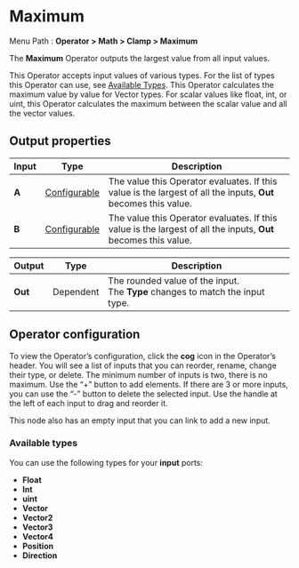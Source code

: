 # Maximum

Menu Path : **Operator > Math > Clamp > Maximum**

The **Maximum** Operator outputs the largest value from all input values.

This Operator accepts input values of various types. For the list of types this Operator can use, see [Available Types](#available-types). This Operator calculates the maximum value by value for Vector types. For scalar values like float, int, or uint, this Operator calculates the maximum between the scalar value and all the vector values.

## Output properties

| **Input** | **Type**                                | **Description**                                              |
| --------- | --------------------------------------- | ------------------------------------------------------------ |
| **A**     | [Configurable](#operator-configuration) | The value this Operator evaluates. If this value is the largest of all the inputs, **Out** becomes this value. |
| **B**     | [Configurable](#operator-configuration) | The value this Operator evaluates. If this value is the largest of all the inputs, **Out** becomes this value. |

| **Output** | **Type**  | **Description**                                              |
| ---------- | --------- | ------------------------------------------------------------ |
| **Out**    | Dependent | The rounded value of the input.<br/>The **Type** changes to match the input type. |

## Operator configuration

To view the Operator’s configuration, click the **cog** icon in the Operator’s header. You will see a list of inputs that you can reorder, rename, change their type, or delete. The minimum number of inputs is two, there is no maximum. Use the “+” button to add elements. If there are 3 or more inputs, you can use the “-” button to delete the selected input. Use the handle at the left of each input to drag and reorder it.

This node also has an empty input that you can link to add a new input.

### Available types

You can use the following types for your **input** ports:

- **Float**
- **Int**
- **uint**
- **Vector**
- **Vector2**
- **Vector3**
- **Vector4**
- **Position**
- **Direction**
